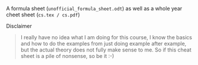 A formula sheet (`unofficial_formula_sheet.odt`) as well as a whole year cheet sheet (`cs.tex / cs.pdf`)

Disclaimer
> I really have no idea what I am doing for this course, I know the basics and how to do the examples from just doing example after example, but the actual theory does not fully make sense to me. So if this cheat sheet is a pile of nonsense, so be it :-)


